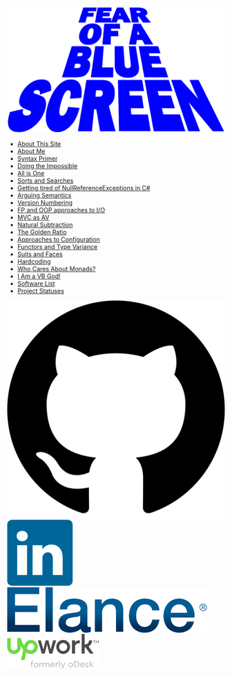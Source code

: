 <img src="/logos/fearOfABlueScreen.svg"
     class="title-logo"
     alt="Fear of a Blue Screen">

  * [About This Site](/?thisSite)
  * [About Me](/?me)
  * [Syntax Primer](/?primer)
  * [Doing the Impossible](/?impossible)
  * [All is One](/?one)
  * [Sorts and Searches](/?sortsAndSearches)
  * [Getting tired of NullReferenceExceptions in C#](/?sure)
  * [Arguing Semantics](/?semantics)
  * [Version Numbering](/?versioning)
  * [FP and OOP approaches to I/O](/?io)
  * [MVC as AV](/?mvc)
  * [Natural Subtraction](/?naturals)
  * [The Golden Ratio](/?golden)
  * [Approaches to Configuration](/?config)
  * [Functors and Type Variance](/?functorsTypeVariance)
  * [Suits and Faces](/?suitsAndFaces)
  * [Hardcoding](/?hardcoding)
  * [Who Cares About Monads?](/?patterns)
  * [I Am a VB God!](/?vbgod)
  * [Software List](/?software)
  * [Project Statuses](/?status)

<div class="icon-set">
    <a href="//github.com/rkoeninger"><img src="/logos/github.svg" class="detail" /></a>
    <a href="//www.linkedin.com/in/robertkoeninger"><img src="/logos/linkedin_icon.svg" class="detail" /></a>
    <a href="//www.elance.com/s/robertkoeninger"><img src="/logos/elance_logo.svg" class="detail" /></a>
    <a href="//www.odesk.com/users/~015abc115b8c8a1001"><img src="/logos/upwork_logo.svg" class="detail" /></a>
</div>

<div style="clear: both" />
